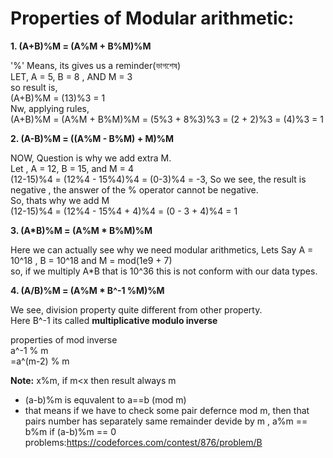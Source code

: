 # Properties of Modular arithmetic:

**1. (A+B)%M = (A%M + B%M)%M**

  '%' Means, its gives us a reminder(ভাগশেষ) \
  LET, A = 5, B = 8 , AND M = 3 \
  so result is, \
  (A+B)%M = (13)%3 = 1 \
  Nw, applying rules, \
  (A+B)%M = (A%M + B%M)%M = (5%3 + 8%3)%3 = (2 + 2)%3 = (4)%3 = 1 
  
  **2. (A-B)%M = ((A%M - B%M) + M)%M**
  
  NOW, Question is why we add extra M.\
  Let , A = 12, B = 15, and M = 4\
  (12-15)%4 = (12%4 - 15%4)%4 = (0-3)%4 = -3, So we see, the result is negative , the answer of the % operator cannot be negative.\
  So, thats why we add M\
  (12-15)%4 = (12%4 - 15%4 + 4)%4 = (0 - 3 + 4)%4 = 1
  
  **3. (A*B)%M = (A%M * B%M)%M**
  
  Here we can actually see why we need modular arithmetics, Lets Say A = 10^18 , B = 10^18 and M = mod(1e9 + 7)\
  so, if we multiply A*B that is 10^36 this is not conform with our data types.

  **4. (A/B)%M = (A%M * B^-1 %M)%M**
  
  We see, division property quite different from other property.\
  Here B^-1 its called **multiplicative modulo inverse**
  
  properties of mod inverse\
      a^-1 % m\
    =a^(m-2) % m

  **Note:**
  x%m, if m<x then result always m

- (a-b)%m is equvalent to a==b (mod m)
- that means if we have to check some pair defernce mod m, then that pairs number has separately same remainder devide by m , 
a%m == b%m if (a-b)%m == 0
problems:https://codeforces.com/contest/876/problem/B
